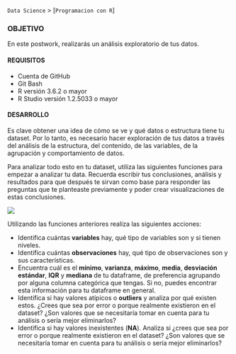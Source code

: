 `Data Science` > [`Programacion con R`]

### OBJETIVO  

En este postwork, realizarás un análisis exploratorio de tus datos.   

#### REQUISITOS
- Cuenta de GitHub  
- Git Bash  
- R versión 3.6.2 o mayor                                
- R Studio versión 1.2.5033 o mayor   

#### DESARROLLO

Es clave obtener una idea de cómo se ve y qué datos o estructura tiene tu dataset. Por lo tanto, es necesario hacer exploración de tus datos a través del análisis de la estructura, del contenido, de las variables, de la agrupación y comportamiento de datos.   

Para analizar todo esto en tu dataset, utiliza las siguientes funciones para empezar a analizar tu data. Recuerda escribir tus conclusiones, análisis y resultados para que después te sirvan como base para responder las preguntas que te planteaste previamente y poder crear visualizaciones de estas conclusiones.   

![](/media/markdownx/8424db7b-4a30-4407-a813-2ea39d468e05.PNG)  

Utilizando las funciones anteriores realiza las siguientes acciones:  
- Identifica cuántas **variables** hay, qué tipo de variables son y si tienen niveles.  
- Identifica cuántas **observaciones** hay, qué tipo de observaciones son y sus características.   
- Encuentra cuál es el **mínimo**, **varianza**, **máximo**, **media**, **desviación estándar**, **IQR** y **mediana** de tu dataframe, de preferencia agrupando por alguna columna categórica que tengas. Si no, puedes encontrar esta información para tu dataframe en general.  
- Identifica si hay valores atípicos o **outliers** y analiza por qué existen estos. ¿Crees que sea por error o porque realmente existieron en el dataset? ¿Son valores que se necesitaría tomar en cuenta para tu análisis o sería mejor eliminarlos?  
- Identifica si hay valores inexistentes (**NA**). Analiza si ¿crees que sea por error o porque realmente existieron en el dataset? ¿Son valores que se necesitaría tomar en cuenta para tu análisis o sería mejor eliminarlos?
